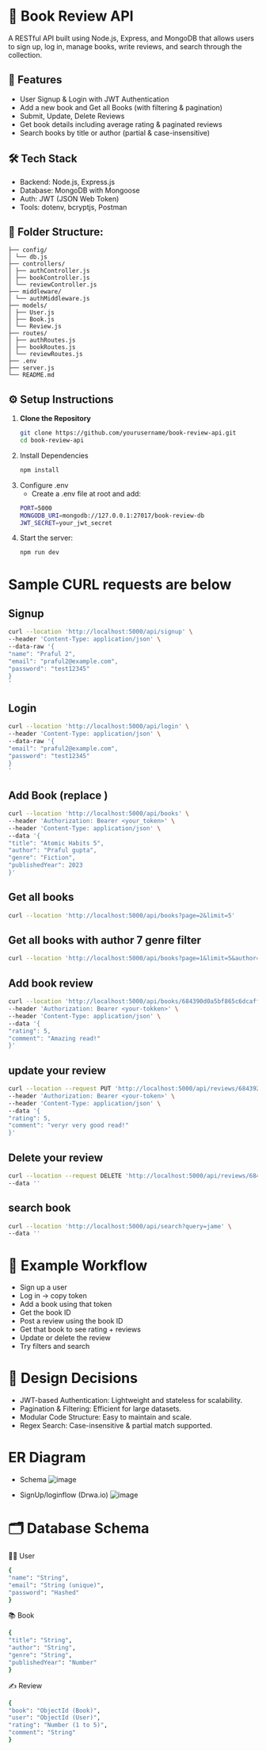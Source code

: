 # 📘 Book Review API

A RESTful API built using Node.js, Express, and MongoDB that allows users to sign up, log in, manage books, write reviews, and search through the collection.

## 🚀 Features

- User Signup & Login with JWT Authentication
- Add a new book and Get all Books (with filtering & pagination)
- Submit, Update, Delete Reviews
- Get book details including average rating & paginated reviews
- Search books by title or author (partial & case-insensitive)

## 🛠️ Tech Stack

- Backend: Node.js, Express.js
- Database: MongoDB with Mongoose
- Auth: JWT (JSON Web Token)
- Tools: dotenv, bcryptjs, Postman

## 📁 Folder Structure:
```
├── config/
│ └── db.js
├── controllers/
│ ├── authController.js
│ ├── bookController.js
│ └── reviewController.js
├── middleware/
│ └── authMiddleware.js
├── models/
│ ├── User.js
│ ├── Book.js
│ └── Review.js
├── routes/
│ ├── authRoutes.js
│ ├── bookRoutes.js
│ └── reviewRoutes.js
├── .env
├── server.js
└── README.md
```

## ⚙️ Setup Instructions

1. **Clone the Repository**
   ```bash
   git clone https://github.com/yourusername/book-review-api.git
   cd book-review-api
   ```
2. Install Dependencies
   ```bash
   npm install
   ```
4. Configure .env
   - Create a .env file at root and add:
   ```bash
   PORT=5000
   MONGODB_URI=mongodb://127.0.0.1:27017/book-review-db
   JWT_SECRET=your_jwt_secret
   ```
6. Start the server:
   ```bash
   npm run dev
   ```

# Sample CURL requests are below

## Signup
```bash
curl --location 'http://localhost:5000/api/signup' \
--header 'Content-Type: application/json' \
--data-raw '{
"name": "Praful 2",
"email": "praful2@example.com",
"password": "test12345"
}
'
```

## Login
```bash
curl --location 'http://localhost:5000/api/login' \
--header 'Content-Type: application/json' \
--data-raw '{
"email": "praful2@example.com",
"password": "test12345"
}
'
```

## Add Book (replace <token>)
```bash
curl --location 'http://localhost:5000/api/books' \
--header 'Authorization: Bearer <your_token>' \
--header 'Content-Type: application/json' \
--data '{
"title": "Atomic Habits 5",
"author": "Praful gupta",
"genre": "Fiction",
"publishedYear": 2023
}'
```
## Get all books
```bash
curl --location 'http://localhost:5000/api/books?page=2&limit=5'
```
## Get all books with author 7 genre filter
```bash
curl --location 'http://localhost:5000/api/books?page=1&limit=5&author=James&genre=Self'
```
## Add book review
```bash
curl --location 'http://localhost:5000/api/books/684390d0a5bf865c6dcaffa5/reviews' \
--header 'Authorization: Bearer <your-tokken>' \
--header 'Content-Type: application/json' \
--data '{
"rating": 5,
"comment": "Amazing read!"
}'
```
## update your review
```bash
curl --location --request PUT 'http://localhost:5000/api/reviews/6843927ba5bf865c6dcaffb4' \
--header 'Authorization: Bearer <your-token>' \
--header 'Content-Type: application/json' \
--data '{
"rating": 5,
"comment": "veryr very good read!"
}'
```
## Delete your review
```bash
curl --location --request DELETE 'http://localhost:5000/api/reviews/6843927ba5bf865c6dcaffb4' \
--data ''
```
## search book
```bash
curl --location 'http://localhost:5000/api/search?query=jame' \
--data ''
```
# 🧪 Example Workflow
- Sign up a user
- Log in → copy token
- Add a book using that token
- Get the book ID
- Post a review using the book ID
- Get that book to see rating + reviews
- Update or delete the review
- Try filters and search

# 🧠 Design Decisions
- JWT-based Authentication: Lightweight and stateless for scalability.
- Pagination & Filtering: Efficient for large datasets.
- Modular Code Structure: Easy to maintain and scale.
- Regex Search: Case-insensitive & partial match supported.

# ER Diagram

- Schema
![image](https://github.com/user-attachments/assets/6cf02044-fe2c-46f8-bfc0-dacd7f297ab8)

- SignUp/loginflow (Drwa.io)
![image](https://github.com/user-attachments/assets/8a816d23-625b-402b-a5d3-10084eccd730)

# 🗂️ Database Schema
🧑‍💻 User
```bash
{
"name": "String",
"email": "String (unique)",
"password": "Hashed"
}
```
📚 Book
```bash
{
"title": "String",
"author": "String",
"genre": "String",
"publishedYear": "Number"
}
```
✍️ Review
```bash
{
"book": "ObjectId (Book)",
"user": "ObjectId (User)",
"rating": "Number (1 to 5)",
"comment": "String"
}
```
